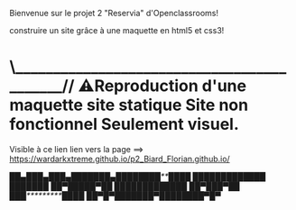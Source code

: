 
Bienvenue sur le projet 2 "Reservia" d'Openclassrooms!

construire un site grâce à une maquette en html5 et css3!

\\___________________________________________//
⚠️Reproduction d'une maquette site statique 
             Site non fonctionnel 
             Seulement visuel.
===============================================

Visible à ce lien lien vers la page ==> https://wardarkxtreme.github.io/p2_Biard_Florian.github.io/

██*▄███▄███▄**███████▄**████████**██*******██
██*█████████**██     █**██*********██*****██
██**▀█████▀***██     █**████████****██***██
██***▀███▀****██     █**██***********██*██
██****▀█▀*****███████▀**████████******▀█▀



